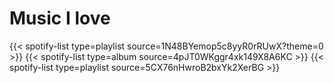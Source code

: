 # Music I love
{{< spotify-list type=playlist source=1N48BYemop5c8yyR0rRUwX?theme=0 >}}
{{< spotify-list type=album source=4pJT0WKggr4xk149X8A6KC >}}
{{< spotify-list type=playlist source=5CX76nHwroB2bxYk2XerBG >}}